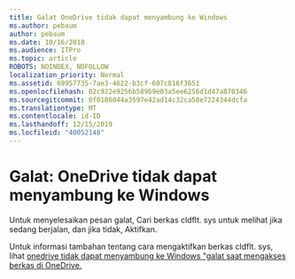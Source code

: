 ```yaml
---
title: Galat OneDrive tidak dapat menyambung ke Windows
ms.author: pebaum
author: pebaum
ms.date: 10/16/2018
ms.audience: ITPro
ms.topic: article
ROBOTS: NOINDEX, NOFOLLOW
localization_priority: Normal
ms.assetid: 69957735-7ae3-4622-b3cf-607c816f3651
ms.openlocfilehash: 02c922e9256b589b9e03a5ee6256d1d47a870346
ms.sourcegitcommit: 0f0186044a3597e42ad14c32ca58e7224344dcfa
ms.translationtype: MT
ms.contentlocale: id-ID
ms.lasthandoff: 12/15/2019
ms.locfileid: "40052148"
---
```

# <a name="error-onedrive-cannot-connect-to-windows"></a>Galat: OneDrive tidak dapat menyambung ke Windows

Untuk menyelesaikan pesan galat, Cari berkas cldflt. sys untuk melihat jika sedang berjalan, dan jika tidak, Aktifkan. 
  
Untuk informasi tambahan tentang cara mengaktifkan berkas cldflt. sys, lihat [onedrive tidak dapat menyambung ke Windows "galat saat mengakses berkas di OneDrive.](https://go.microsoft.com/fwlink/?Linkid=2031032)
  

